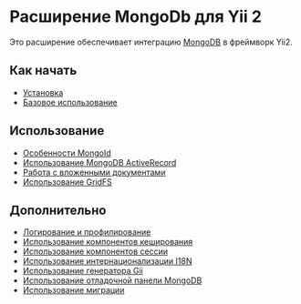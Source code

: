 Расширение MongoDb для Yii 2
===========================

Это расширение обеспечивает интеграцию [MongoDB](http://www.mongodb.org/) в фреймворк Yii2.

Как начать
---------------

* [Установка](installation.md)
* [Базовое использование](basic-usage.md)

Использование
----- 

* [Особенности MongoId](usage-mongoid.md)
* [Использование MongoDB ActiveRecord](usage-ar.md)
* [Работа с вложенными документами](usage-embedded-documents.md)
* [Использование GridFS](usage-gridfs.md)

Дополнительно
-----------------

* [Логирование и профилирование](topics-logging.md)
* [Использование компонентов кеширования](topics-cache.md)
* [Использование компонентов сессии](topics-session.md)
* [Использование интернационализации I18N](topics-i18n-message-source.md)
* [Использование генератора Gii](topics-gii.md)
* [Использование отладочной панели MongoDB](topics-debug.md)
* [Использование миграции](topics-migrations.md)
